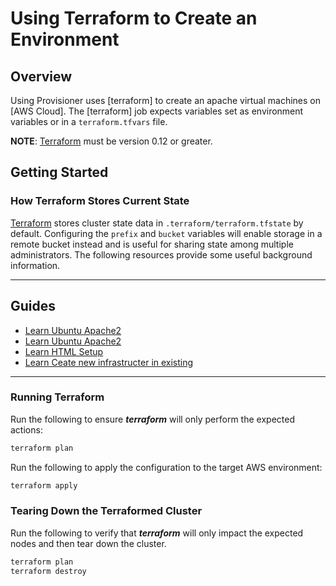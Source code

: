 
# Using Terraform to Create an Environment

## Overview

Using Provisioner uses [terraform] to create an apache virtual
machines on [AWS Cloud]. The [terraform] job expects
variables set as environment variables or in a `terraform.tfvars` file.


**NOTE**: [Terraform][tfhome] must be version 0.12 or greater.

## Getting Started

### How Terraform Stores Current State

[Terraform][tfhome] stores cluster state data in
`.terraform/terraform.tfstate` by default. Configuring the `prefix` and
`bucket` variables will enable storage in a remote bucket instead and is
useful for sharing state among multiple administrators. The following
resources provide some useful background information.

---
## Guides
- [Learn Ubuntu Apache2](https://www.howtoforge.com/how-to-configure-apache-virtual-hosts-on-ubuntu-using-terraform/)
- [Learn Ubuntu Apache2](https://www.digitalocean.com/community/tutorials/how-to-install-the-apache-web-server-on-ubuntu-22-04)
- [Learn HTML Setup](https://opensource.com/article/18/2/apache-web-server-configuration)
- [Learn Ceate new infrastructer in existing](https://stackoverflow.com/questions/47665428/how-to-launch-ecs-in-an-existing-vpc-using-terraform)
---

### Running Terraform

Run the following to ensure ***terraform*** will only perform the expected
actions:

```sh
terraform plan
```

Run the following to apply the configuration to the target AWS
environment:

```sh
terraform apply
```
### Tearing Down the Terraformed Cluster

Run the following to verify that ***terraform*** will only impact the expected
nodes and then tear down the cluster.

```sh
terraform plan
terraform destroy
```


[tfhome]: https://www.terraform.io
[tfgoogle]: https://registry.terraform.io/providers/hashicorp/aws/latest/docs

[tfhome]: https://www.terraform.io
[tfgoogle]: https://registry.terraform.io/providers/hashicorp/aws/latest/docs
